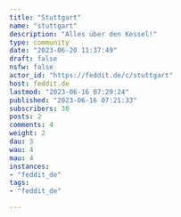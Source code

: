 ```yaml
---
title: "Stuttgart" 
name: "stuttgart"
description: "Alles über den Kessel!"
type: community
date: "2023-06-20 11:37:49"
draft: false
nsfw: false
actor_id: "https://feddit.de/c/stuttgart"
host: feddit.de
lastmod: "2023-06-16 07:29:24"
published: "2023-06-16 07:21:33"
subscribers: 30
posts: 2
comments: 4
weight: 2
dau: 3
wau: 4
mau: 4
instances:
- "feddit_de"
tags: 
- "feddit_de"

---
```

